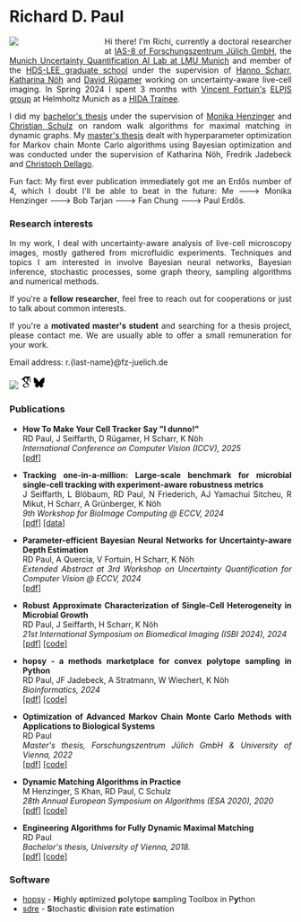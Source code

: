 # Richard D. Paul

<style>
    .page__content {
        text-align: justify;
    }
    
    body {text-align: justify;}
    p    {text-align: justify;}
</style>

<div style='float: left; width: 150px; margin: 0 20px 10px 0'>
    <img src="misc/me.jpg">
</div>
    
Hi there! I'm Richi, currently a doctoral researcher at [IAS-8 of Forschungszentrum Jülich GmbH](https://www.fz-juelich.de/en/ias/ias-8), the [Munich Uncertainty Quantification AI Lab at LMU Munich](https://www.muniq.ai/) and member of the [HDS-LEE graduate school](https://www.hds-lee.de/) under the supervision of [Hanno Scharr](https://www.fz-juelich.de/profile/scharr_h), [Katharina Nöh](https://www.fz-juelich.de/profile/noeh_k) and [David Rügamer](https://davidruegamer.github.io/) working on uncertainty-aware live-cell imaging. In Spring 2024 I spent 3 months with [Vincent Fortuin's](https://fortuin.github.io/) [ELPIS group](https://fortuinlab.github.io/) at Helmholtz Munich as a [HIDA Trainee](https://www.helmholtz-hida.de/en/new-horizons/trainee-network/).

I did my [bachelor's thesis](misc/bsc.pdf) under the supervision of [Monika Henzinger](https://taa.cs.univie.ac.at/team/person/40337/) and [Christian Schulz](https://schulzchristian.github.io/) on random walk algorithms for maximal matching in dynamic graphs. My [master's thesis](https://utheses.univie.ac.at/detail/63903/) dealt with hyperparameter optimization for Markov chain Monte Carlo algorithms using Bayesian optimization and was conducted under the supervision of Katharina Nöh, Fredrik Jadebeck and [Christoph Dellago](https://lise.univie.ac.at/physikerinnen/aktuell/Dellago.htm).

Fun fact: My first ever publication immediately got me an Erdős number of 4, which I doubt I'll be able to beat in the future: Me 🡒 Monika Henzinger 🡒 Bob Tarjan 🡒 Fan Chung 🡒 Paul Erdős.

### Research interests

In my work, I deal with uncertainty-aware analysis of live-cell microscopy images, mostly gathered from microfluidic experiments. Techniques and topics I am interested in involve Bayesian neural networks, Bayesian inference, stochastic processes, some graph theory, sampling algorithms and numerical methods.

If you're a **fellow researcher**, feel free to reach out for cooperations or just to talk about common interests.

If you're a **motivated master's student** and searching for a thesis project, please contact me. We are usually able to offer a small remuneration for your work.

Email address: r.{last-name}@fz-juelich.de

[<img src='https://github.githubassets.com/assets/GitHub-Mark-ea2971cee799.png' width=25pt/>](https://github.com/ripaul) [<img src="misc/scholar.svg" width=19pt>](https://scholar.google.com/citations?user=_zS_O3AAAAAJ) [<img style="margin-bottom: 2.5px" src="misc/bsky.svg" width=20pt>](https://bsky.app/profile/erpel.bsky.social)

### Publications

- **How To Make Your Cell Tracker Say "I dunno!"** <br>
  RD Paul, J Seiffarth, D Rügamer, H Scharr, K Nöh <br>
  *International Conference on Computer Vision (ICCV), 2025* <br>
  [[pdf]](https://arxiv.org/abs/2503.09244) 
  
- **Tracking one-in-a-million: Large-scale benchmark for microbial single-cell tracking with experiment-aware robustness metrics** <br>
  J Seiffarth, L Blöbaum, RD Paul, N Friederich, AJ Yamachui Sitcheu, R Mikut, H Scharr, A Grünberger, K Nöh <br>
  *9th Workshop for BioImage Computing @ ECCV, 2024* <br>
  [[pdf]](https://arxiv.org/abs/2411.00552) [[data]](https://zenodo.org/records/7260137)
  
- **Parameter-efficient Bayesian Neural Networks for Uncertainty-aware Depth Estimation** <br>
  RD Paul, A Quercia, V Fortuin, H Scharr, K Nöh <br>
  *Extended Abstract at 3rd Workshop on Uncertainty Quantification for Computer Vision @ ECCV, 2024* <br>
  [[pdf]](https://arxiv.org/abs/2409.17085)
  
- **Robust Approximate Characterization of Single-Cell Heterogeneity in Microbial Growth** <br>
  RD Paul, J Seiffarth, H Scharr, K Nöh <br>
  *21st International Symposium on Biomedical Imaging (ISBI 2024), 2024* <br>
  [[pdf]](https://arxiv.org/abs/2408.04501) [[code]](https://jugit.fz-juelich.de/ias-8/multi-stage-growth)
  
- **hopsy - a methods marketplace for convex polytope sampling in Python** <br>
  RD Paul, JF Jadebeck, A Stratmann, W Wiechert, K Nöh <br>
  *Bioinformatics, 2024* <br>
  [[pdf]](https://doi.org/10.1093/bioinformatics/btae430) [[code]](https://github.com/modsim/hopsy)
 
- **Optimization of Advanced Markov Chain Monte Carlo Methods with Applications to Biological Systems** <br>
  RD Paul <br>
  *Master's thesis, Forschungszentrum Jülich GmbH & University of Vienna, 2022* <br>
  [[pdf]](https://utheses.univie.ac.at/detail/63903/#) [[code]](https://github.com/ripaul/mscthesis)
 
- **Dynamic Matching Algorithms in Practice** <br>
  M Henzinger, S Khan, RD Paul, C Schulz <br>
  *28th Annual European Symposium on Algorithms (ESA 2020), 2020* <br>
  [[pdf]](https://arxiv.org/abs/2004.09099) [[code]](https://github.com/DynGraphLab/DynMatch)

- **Engineering Algorithms for Fully Dynamic Maximal Matching** <br>
  RD Paul <br>
  *Bachelor's thesis, University of Vienna, 2018.* <br>
  [[pdf]](misc/bsc.pdf) [[code]](https://github.com/DynGraphLab/DynMatch)

### Software

- [hopsy](https://modsim.github.io/hopsy/) - **H**ighly **o**ptimized **p**olytope **s**ampling Toolbox in P**y**thon
- [sdre](https://pypi.org/project/sdre/) - **S**tochastic **d**ivision **r**ate **e**stimation

<!-- Cloudflare Web Analytics --><script defer src='https://static.cloudflareinsights.com/beacon.min.js' data-cf-beacon='{"token": "9f5a063379c24716aa34d966d6e938bc"}'></script><!-- End Cloudflare Web Analytics -->
